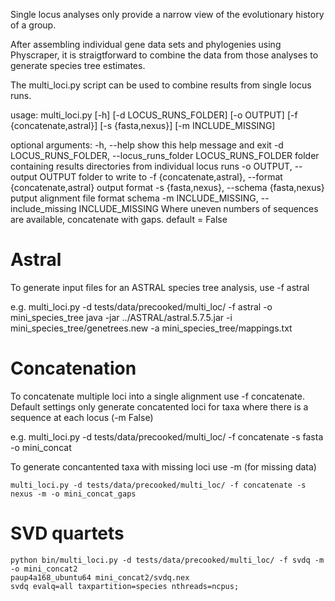 Single locus analyses only provide a narrow view of the evolutionary history of a group.

After assembling individual gene data sets and phylogenies using Physcraper,
it is straigtforward to combine the data from those analyses to generate species tree estimates.


The multi_loci.py script can be used to combine results from single locus runs.


usage:
    multi_loci.py [-h] [-d LOCUS_RUNS_FOLDER] [-o OUTPUT] [-f {concatenate,astral}]
                     [-s {fasta,nexus}] [-m INCLUDE_MISSING]



optional arguments:
  -h, --help            show this help message and exit
  -d LOCUS_RUNS_FOLDER, --locus_runs_folder LOCUS_RUNS_FOLDER
                        folder containing results directories from individual locus runs
  -o OUTPUT, --output OUTPUT
                        folder to write to
  -f {concatenate,astral}, --format {concatenate,astral}
                        output format
  -s {fasta,nexus}, --schema {fasta,nexus}
                        putput alignment file format schema
  -m INCLUDE_MISSING, --include_missing INCLUDE_MISSING
                        Where uneven numbers of sequences are available, concatenate with gaps. 
                        default = False

           
# Astral

To generate input files for an ASTRAL species tree analysis, use -f astral

e.g.
    multi_loci.py -d tests/data/precooked/multi_loc/ -f astral -o mini_species_tree
    java -jar ../ASTRAL/astral.5.7.5.jar -i mini_species_tree/genetrees.new -a mini_species_tree/mappings.txt 






# Concatenation

To concatenate multiple loci into a single alignment use -f concatenate. 
Default settings only generate concatented loci for taxa where there is a sequence at each locus (-m False)

e.g.
    multi_loci.py -d tests/data/precooked/multi_loc/ -f concatenate -s fasta -o mini_concat


To generate concantented taxa with missing loci use -m (for missing data)

    multi_loci.py -d tests/data/precooked/multi_loc/ -f concatenate -s nexus -m -o mini_concat_gaps




# SVD quartets


    python bin/multi_loci.py -d tests/data/precooked/multi_loc/ -f svdq -m -o mini_concat2
    paup4a168_ubuntu64 mini_concat2/svdq.nex
    svdq evalq=all taxpartition=species nthreads=ncpus;

